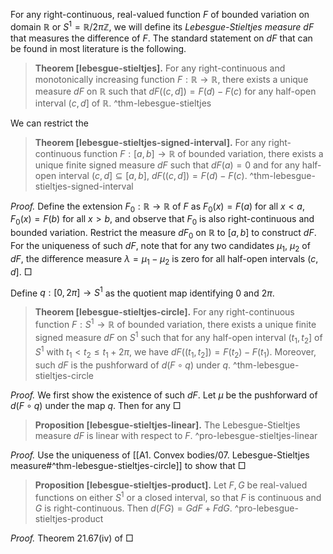 For any right-continuous, real-valued function $F$ of bounded variation on domain $\mathbb{R}$ or $S^1 = \mathbb{R} / 2\pi \mathbb{Z}$, we will define its _Lebesgue-Stieltjes measure_ $dF$ that measures the difference of $F$. The standard statement on $dF$ that can be found in most literature is the following.

> __Theorem [lebesgue-stieltjes].__ For any right-continuous and monotonically increasing function $F : \mathbb{R} \to \mathbb{R}$, there exists a unique measure $dF$ on $\mathbb{R}$ such that $dF((c, d]) = F(d) - F(c)$ for any half-open interval $(c, d]$ of $\mathbb{R}$.
> ^thm-lebesgue-stieltjes

We can restrict the 

> __Theorem [lebesgue-stieltjes-signed-interval].__ For any right-continuous function $F : [a, b] \to \mathbb{R}$ of bounded variation, there exists a unique finite signed measure $dF$ such that $dF(a) = 0$ and for any half-open interval $(c, d] \subseteq [a, b]$, $dF\left( (c, d] \right) = F(d) - F(c)$.
> ^thm-lebesgue-stieltjes-signed-interval

_Proof._ Define the extension $F_0 : \mathbb{R} \to \mathbb{R}$ of $F$ as $F_0(x) = F(a)$ for all $x < a$, $F_0(x) = F(b)$ for all $x > b$, and observe that $F_0$ is also right-continuous and bounded variation. Restrict the measure $dF_0$ on $\mathbb{R}$ to $[a, b]$ to construct $dF$. For the uniqueness of such $dF$, note that for any two candidates $\mu_1$, $\mu_2$ of $dF$, the difference measure $\lambda = \mu_1 - \mu_2$ is zero for all half-open intervals $(c, d]$. □

Define $q : [0, 2\pi] \to S^1$ as the quotient map identifying $0$ and $2\pi$.

> __Theorem [lebesgue-stieltjes-circle].__ For any right-continuous function $F : S^1 \to \mathbb{R}$ of bounded variation, there exists a unique finite signed measure $dF$ on $S^1$ such that for any half-open interval $(t_1, t_2]$ of $S^1$ with $t_1 < t_2 \leq t_1 + 2\pi$, we have $dF((t_1, t_2]) = F(t_2) - F(t_1)$. Moreover, such $dF$ is the pushforward of $d(F \circ q)$ under $q$.
> ^thm-lebesgue-stieltjes-circle

_Proof._ We first show the existence of such $dF$. Let $\mu$ be the pushforward of $d(F \circ q)$ under the map $q$. Then for any  □

> __Proposition [lebesgue-stieltjes-linear].__ The Lebesgue-Stieltjes measure $dF$ is linear with respect to $F$.
> ^pro-lebesgue-stieltjes-linear

_Proof._ Use the uniqueness of [[A1. Convex bodies/07. Lebesgue-Stieltjes measure#^thm-lebesgue-stieltjes-circle]] to show that  □

> __Proposition [lebesgue-stieltjes-product].__ Let $F, G$ be real-valued functions on either $S^1$ or a closed interval, so that $F$ is continuous and $G$ is right-continuous. Then $d(FG) = G dF + F dG$.
> ^pro-lebesgue-stieltjes-product

_Proof._ Theorem 21.67(iv) of  □